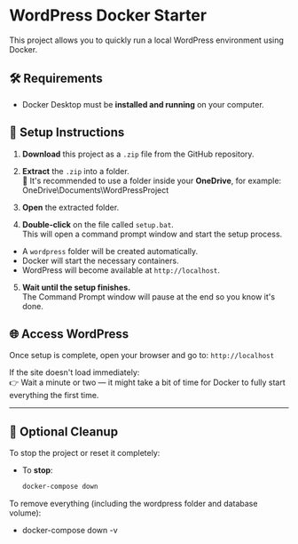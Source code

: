 # WordPress Docker Starter

This project allows you to quickly run a local WordPress environment using Docker.

## 🛠 Requirements

- Docker Desktop must be **installed and running** on your computer.

## 🚀 Setup Instructions

1. **Download** this project as a `.zip` file from the GitHub repository.
2. **Extract** the `.zip` into a folder.  
   📁 It's recommended to use a folder inside your **OneDrive**, for example:
   OneDrive\Documents\WordPressProject

3. **Open** the extracted folder.
4. **Double-click** on the file called `setup.bat`.  
This will open a command prompt window and start the setup process.

 - A `wordpress` folder will be created automatically.
 - Docker will start the necessary containers.
 - WordPress will become available at `http://localhost`.

5. **Wait until the setup finishes.**  
The Command Prompt window will pause at the end so you know it's done.

## 🌐 Access WordPress

Once setup is complete, open your browser and go to: `http://localhost`


If the site doesn't load immediately:  
👉 Wait a minute or two — it might take a bit of time for Docker to fully start everything the first time.

---

## 🧼 Optional Cleanup

To stop the project or reset it completely:

- To **stop**:
  ```bash
  docker-compose down

To remove everything (including the wordpress folder and database volume):

- docker-compose down -v